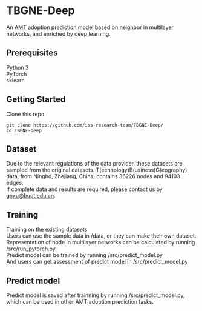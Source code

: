 # TBGNE-Deep
An AMT adoption prediction model based on neighbor in multilayer networks, and enriched by deep learning. 
## Prerequisites 
Python 3  
PyTorch  
sklearn  
## Getting Started 
Clone this repo.  
```
git clone https://github.com/iss-research-team/TBGNE-Deep/  
cd TBGNE-Deep  
```
## Dataset  
Due to the relevant regulations of the data provider, these datasets are sampled from the original datasets. 
T(echnology)B(usiness)G(eography) data, from Ningbo, Zhejiang, China, contains 36226 nodes and 94103 edges.  
If complete data and results are required, please contact us by gnxu@bupt.edu.cn.  
## Training  
Training on the existing datasets  
Users can use the sample data in /data, or they can make their own dataset.  
Representation of node in multilayer networks can be calculated by running /src/run_pytorch.py  
Predict model can be trained by running /src/predict_model.py  
And users can get assessment of predict model in /src/predict_model.py  
## Predict model
Predict model is saved after trainning by running /src/predict_model.py, which can be used in other AMT adoption prediction tasks. 
 
